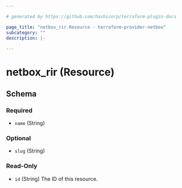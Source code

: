 ```yaml
---

# generated by https://github.com/hashicorp/terraform-plugin-docs

page_title: "netbox_rir Resource - terraform-provider-netbox"
subcategory: ""
description: |-
  
---
```


# netbox_rir (Resource)

<!-- schema generated by tfplugindocs -->

## Schema

### Required

- `name` (String)

### Optional

- `slug` (String)

### Read-Only

- `id` (String) The ID of this resource.


